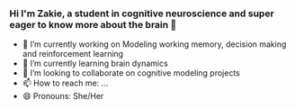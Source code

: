 ### Hi I'm Zakie, a student in cognitive neuroscience and super eager to know more about the brain 👋

- 🔭 I’m currently working on Modeling working memory, decision making and reinforcement learning
- 🌱 I’m currently learning brain dynamics
- 👯 I’m looking to collaborate on cognitive modeling projects
- 📫 How to reach me: ...
- 😄 Pronouns: She/Her

